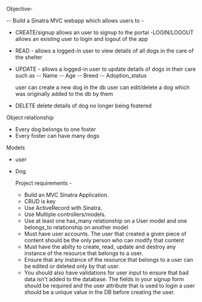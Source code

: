 Objective-

-- Build a Sinatra MVC webapp which allows users to - 
  - CREATE/signup allows an user to signup to the portal
  -LOGIN/LOGOUT allows an existing user to login and logout of the app
  - READ - allows a logged-in user to view details of all dogs in the care of the shelter
  - UPDATE - allows a logged-in user to update details of dogs in their care such as 
     -- Name
     -- Age
     -- Breed
     -- Adoption_status

     user can create a new dog in the db
     user can edit/delete  a dog which was originally added to the db by them

  - DELETE delete details of dog no longer being fostered


Object relationship
 - Every dog belongs to one foster
 - Every foster can have many dogs 

Models
- user
- Dog 


   Project requirements - 

    - Build an MVC Sinatra Application.
    - CRUD is key
    - Use ActiveRecord with Sinatra.
    - Use Multiple controllers/models.
    - Use at least one has_many relationship on a User model and one belongs_to relationship on another model
    - Must have user accounts. The user that created a given piece of content should be the only person who can modify that content
    - Must have the abilty to create, read, update and destroy any instance of the resource that belongs to a user.
    - Ensure that any instance of the resource that belongs to a user can be edited or deleted only by that user.
    - You should also have validations for user input to ensure that bad data isn't added to the database. The fields in your signup form should be required and the user attribute that is used to login a user should be a unique value in the DB before creating the user.





